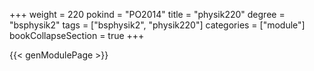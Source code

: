+++
weight = 220
pokind = "PO2014"
title = "physik220"
degree = "bsphysik2"
tags = ["bsphysik2", "physik220"]
categories = ["module"]
bookCollapseSection = true
+++

{{< genModulePage >}}
